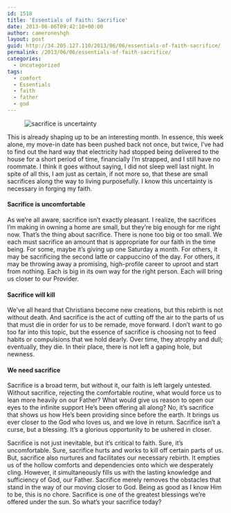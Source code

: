 ```yaml
---
id: 1518
title: 'Essentials of Faith: Sacrifice'
date: 2013-06-06T09:42:18+00:00
author: cameroneshgh
layout: post
guid: http://34.205.127.110/2013/06/06/essentials-of-faith-sacrifice/
permalink: /2013/06/06/essentials-of-faith-sacrifice/
categories:
  - Uncategorized
tags:
  - comfort
  - Essentials
  - faith
  - father
  - god
---
```

<figure> 

<img alt="sacrifice is uncertainty" src="https://waywardjourneyer.files.wordpress.com/2013/06/2632d-0lflyqohpu7i0yq9o.jpg?w=525" data-recalc-dims="1" />
  
</figure> 

This is already shaping up to be an interesting month. In essence, this week alone, my move-in date has been pushed back not once, but twice, I’ve had to find out the hard way that electricity had stopped being delivered to the house for a short period of time, financially I’m strapped, and I still have no roommate. I think it goes without saying, I did not sleep well last night. In spite of all this, I am just as certain, if not more so, that these are small sacrifices along the way to living purposefully. I know this uncertainty is necessary in forging my faith.

#### Sacrifice is uncomfortable

As we’re all aware, sacrifice isn’t exactly pleasant. I realize, the sacrifices I’m making in owning a home are small, but they’re big enough for me right now. That’s the thing about sacrifice. There is none too big or too small. We each must sacrifice an amount that is appropriate for our faith in the time being. For some, maybe it’s giving up one Saturday a month. For others, it may be sacrificing the second latte or cappuccino of the day. For others, it may be throwing away a promising, high-profile career to uproot and start from nothing. Each is big in its own way for the right person. Each will bring us closer to our Provider.

#### Sacrifice will kill

We’ve all heard that Christians become new creations, but this rebirth is not without death. And sacrifice is the act of cutting off the air to the parts of us that must die in order for us to be remade, move forward. I don’t want to go too far into this topic, but the essence of sacrifice is choosing not to feed habits or compulsions that we hold dearly. Over time, they atrophy and dull; eventually, they die. In their place, there is not left a gaping hole, but newness.

#### We need sacrifice

Sacrifice is a broad term, but without it, our faith is left largely untested. Without sacrifice, rejecting the comfortable routine, what would force us to lean more heavily on our Father? What would give us reason to open our eyes to the infinite support He’s been offering all along? No, it’s sacrifice that shows us how He’s been providing since before the earth. It brings us ever closer to the God who loves us, and we love in return. Sacrifice isn’t a curse, but a blessing. It’s a glorious opportunity to be ushered in closer.

Sacrifice is not just inevitable, but it’s critical to faith. Sure, it’s uncomfortable. Sure, sacrifice hurts and works to kill off certain parts of us. But, sacrifice also nurtures and facilitates our necessary rebirth. It empties us of the hollow comforts and dependencies onto which we desperately cling. However, it simultaneously fills us with the lasting knowledge and sufficiency of God, our Father. Sacrifice merely removes the obstacles that stand in the way of our moving closer to God. Being as good as I know Him to be, this is no chore. Sacrifice is one of the greatest blessings we’re offered under the sun. So what’s your sacrifice today?